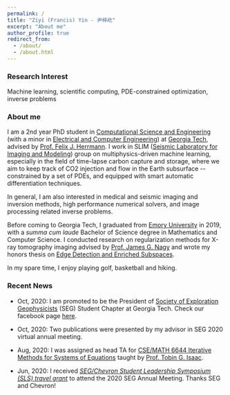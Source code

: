 ```yaml
---
permalink: /
title: "Ziyi (Francis) Yin - 尹梓屹"
excerpt: "About me"
author_profile: true
redirect_from: 
  - /about/
  - /about.html
---
```


### Research Interest

Machine learning, scientific computing, PDE-constrained optimization, inverse problems

### About me

I am a 2nd year PhD student in [Computational Science and Engineering](https://cse.gatech.edu) (with a minor in [Electrical and Computer Engineering](https://www.ece.gatech.edu)) at [Georgia Tech](https://www.gatech.edu), advised by [Prof. Felix J. Herrmann](https://www.ece.gatech.edu/faculty-staff-directory/felix-herrmann). I work in SLIM ([Seismic Laboratory for Imaging and Modeling](https://slim.gatech.edu)) group on multiphysics-driven machine learning, especially in the field of time-lapse carbon capture and storage, where we aim to keep track of CO2 injection and flow in the Earth subsurface -- constrained by a set of PDEs, and equipped with smart automatic differentiation techniques.

In general, I am also interested in medical and seismic imaging and inversion methods, high performance numerical solvers, and image processing related inverse problems.

Before coming to Georgia Tech, I graduated from [Emory University](http://www.emory.edu/home/index.html) in 2019, with a *summa cum laude* Bachelor of Science degree in Mathematics and Computer Science. I conducted research on regularization methods for X-ray tomography imaging advised by [Prof. James G. Nagy](http://www.mathcs.emory.edu/~nagy/) and wrote my honors thesis on [Edge Detection and Enriched Subspaces](https://etd.library.emory.edu/concern/etds/7w62f916x?locale=en).

In my spare time, I enjoy playing golf, basketball and hiking.

### Recent News

* Oct, 2020: I am promoted to be the President of [Society of Exploration Geophysicists](https://seg.org/Education/Student/Student-Chapters/Student-Chapter-Listing/Student-Chapter-Listing-Detail/scID/000000200393) (SEG) Student Chapter at Georgia Tech. Check our facebook page [here](https://www.facebook.com/SEGatGT).

* Oct, 2020: Two publications were presented by my advisor in SEG 2020 virtual annual meeting.

* Aug, 2020: I was assigned as head TA for [CSE/MATH 6644 Iterative Methods for Systems of Equations](https://math.gatech.edu/courses/math/6644) taught by [Prof. Tobin G. Isaac](https://cse.gatech.edu/people/tobin-isaac).

* Jun, 2020: I received [*SEG/Chevron Student Leadership Symposium (SLS) travel grant*](https://seg.org/Education/Student/Student-Programs/Student-Leadership-Symposium) to attend the 2020 SEG Annual Meeting. Thanks SEG and Chevron!
